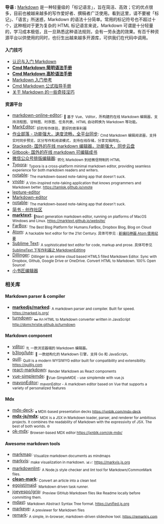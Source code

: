 **导语 :** [Markdown](https://zh.wikipedia.org/wiki/Markdown) 是一种轻量级的「标记语言」，旨在简洁、高效；它的优点很多，目前也被越来越多的写作爱好者、撰稿者广泛使用。看到这里，请不要被「标记」、「语言」所迷惑，Markdown 的语法十分简单。常用的标记符号也不超过十个，这种相对于更为复杂的 HTML 标记语言来说，Markdown 可谓是十分轻量的，学习成本极低，且一旦熟悉这种语法规则，会有一劳永逸的效果。有百千种资源平台以供使用的同时，也衍生出越来越多开源库，可供我们在代码中调用。

#### 入门技巧

- [认识与入门 Markdown](https://sspai.com/post/25137)
- [**Cmd Markdown 简明语法手册**](https://www.zybuluo.com/mdeditor?url=https://www.zybuluo.com/static/editor/md-help.markdown#cmd-markdown-简明语法手册)
- [**Cmd Markdown 高阶语法手册**](https://www.zybuluo.com/mdeditor?url=https://www.zybuluo.com/static/editor/md-help.markdown#cmd-markdown-高阶语法手册)
- [Markdown 入门参考](https://github.com/LearnShare/Learning-Markdown/blob/master/README.md)
- [Cmd Markdown 公式指导手册](https://www.zybuluo.com/codeep/note/163962)
- [关于 Markdown 的一些奇技淫巧](https://github.com/mzlogin/mzlogin.github.io/blob/master/_posts/2017-09-01-markdown-odd-skills.md)

#### 资源平台

- [markdown-online-editor](https://github.com/nicejade/markdown-online-editor): <sub>📝 基于 Vue、Vditor，所构建的在线 Markdown 编辑器，支持流程图、甘特图、时序图、任务列表、HTML 自动转换为 Markdown 等功能。</sub>
- [MarkEditor](https://nicelinks.site/post/5b055142e93ed2618cfac124): <sub>好的写作体验，更好的效率利器</sub>
- [作业部落 - 功能强大，速度流畅，全平台同步](https://nicelinks.site/post/5a5114df0b0ec0396863d7c1): <sub>Cmd Markdown 编辑阅读器，支持实时同步预览，区分写作和阅读模式，支持在线存储，分享文稿网址。</sub>
- [Stackedit- 国外的在线 markdown 编辑器，功能强大，同步云盘](https://stackedit.io)
- [Gitbook- 国外的在线 markdown 可编辑成书](https://www.gitbook.com)
- [微信公众号排版编辑器](https://github.com/lyricat/wechat-format): <sub>转化 Markdown 到给微信特制的 HTML</sub>
- [Typora](https://nicelinks.site/post/5cbc58707855f80ea42ea6a7): <sub>Typora is a cross-platform minimal markdown editor, providing seamless experience for both markdown readers and writers.</sub>
- [notable](https://github.com/notable/notable): <sub>The markdown-based note-taking app that doesn't suck.</sub>
- [vnote](https://github.com/tamlok/vnote): <sub>A Vim-inspired note-taking application that knows programmers and Markdown better. https://tamlok.github.io/vnote</sub>
- [lepture-editor](https://github.com/lepture/editor)
- [Markdown-editor](https://github.com/jbt/markdown-editor)
- [notable](https://github.com/fabiospampinato/notable): <sub>The markdown-based note-taking app that doesn't suck.</sub>
- [简书 - 创作社区](https://www.jianshu.com/)
- [**marktext**](https://github.com/marktext/marktext): <sub>📝Next generation markdown editor, running on platforms of MacOS Windows and Linux. https://marktext.github.io/website/</sub>
- [FarBox](https://www.farbox.com/): <sub>The Best Blog Platform for Humans.FarBox, Dropbox Blog, Blog on Cloud </sub>
- [Atom](https://atom.io/): <sub>A hackable text editor for the 21st Century. 具体可参见 : [新编码神器 Atom 使用纪要](https://jeffjade.com/2016/03/03/2016-03-02-how-to-use-atom/)</sub>
- [Sublime Text](https://www.sublimetext.com/): <sub>A sophisticated text editor for code, markup and prose. 具体可参见 [SublimeText 下写作利器之 MarkdownEditing](https://jeffjade.com/2015/08/28/2015-08-28-Write-Morkdown/)</sub>
- [Dillinger](https://dillinger.io/): <sub>Dillinger is an online cloud based HTML5 filled Markdown Editor. Sync with Dropbox, Github, Google Drive or OneDrive. Convert HTML to Markdown. 100% Open Source!</sub>
- [小书匠编辑器](http://soft.xiaoshujiang.com/)

### 相关库

#### Markdown parser & compiler

- [**markedjs/marked**](https://github.com/markedjs/marked): <sub>A markdown parser and compiler. Built for speed. https://marked.js.org/</sub>
- [turndown](https://github.com/domchristie/turndown): <sub>🛏 An HTML to Markdown converter written in JavaScript http://domchristie.github.io/turndown </sub>

#### Markdown component

- [vditor](https://github.com/Vanessa219/vditor): <sub>♏ 一款浏览器端的 Markdown 编辑器。</sub>
- [b3log/lute](https://github.com/b3log/lute): <sub>🎼 一款结构化的 Markdown 引擎，支持 Go 和 JavaScript。</sub>
- [quill](https://github.com/quilljs/quill): <sub>Quill is a modern WYSIWYG editor built for compatibility and extensibility. https://quilljs.com</sub>
- [react-markdown](https://github.com/rexxars/react-markdown): <sub>Render Markdown as React components </sub>
- [vue-simplemde](https://github.com/F-loat/vue-simplemde): <sub>📝Vue-SimpleMDE - use simplemde with vue.js </sub>
- [mavonEditor](https://github.com/hinesboy/mavonEditor): <sub>mavonEditor - A markdown editor based on Vue that supports a variety of personalized features</sub>

#### Mdx

- [mdx-deck](https://github.com/jxnblk/mdx-deck): <sub>♠️ MDX-based presentation decks https://jxnblk.com/mdx-deck</sub>
- [**mdx-js/mdx**](https://github.com/mdx-js/mdx): <sub>MDX is a JSX in Markdown loader, parser, and renderer for ambitious projects. It combines the readability of Markdown with the expressivity of JSX. The best of both worlds. 🌐</sub>
- [ok-mdx](https://github.com/jxnblk/ok-mdx): <sub>Browser-based MDX editor https://jxnblk.com/ok-mdx/</sub>

#### **Awesome markdown tools**

- [markmap](https://github.com/dundalek/markmap): <sub>Visualize markdown documents as mindmaps</sub>
- [markvis](https://github.com/geekplux/markvis): <sub>make visualization in markdown. 📊📈 https://markvis.js.org</sub>
- [markdownlint](https://github.com/DavidAnson/markdownlint): <sub>A Node.js style checker and lint tool for Markdown/CommonMark files.</sub>
- [**clean-mark**](https://github.com/croqaz/clean-mark): <sub>Convert an article into a clean text</sub>
- [egoist/maid](https://github.com/egoist/maid): <sub>Markdown driven task runner.</sub>
- [joeyespo/grip](https://github.com/joeyespo/grip): <sub>Preview GitHub Markdown files like Readme locally before committing them.</sub>
- [mdast](https://github.com/syntax-tree/mdast): <sub>Markdown Abstract Syntax Tree format. https://unified.js.org</sub>
- [markeye](https://github.com/vesparny/markeye): <sub>A previewer for Markdown files</sub>
- [remark](https://github.com/gnab/remark): <sub>A simple, in-browser, markdown-driven slideshow tool. https://remarkjs.com</sub>
